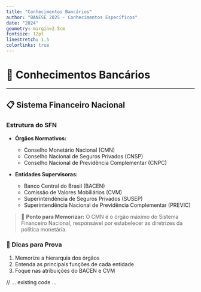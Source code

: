 ```yaml
---
title: "Conhecimentos Bancários"
author: "BANESE 2025 - Conhecimentos Específicos"
date: "2024"
geometry: margin=2.5cm
fontsize: 12pt
linestretch: 1.5
colorlinks: true
---
```


# 🏦 Conhecimentos Bancários
---

## 📋 Sistema Financeiro Nacional

### Estrutura do SFN

- **Órgãos Normativos:**
  - Conselho Monetário Nacional (CMN)
  - Conselho Nacional de Seguros Privados (CNSP)
  - Conselho Nacional de Previdência Complementar (CNPC)

- **Entidades Supervisoras:**
  - Banco Central do Brasil (BACEN)
  - Comissão de Valores Mobiliários (CVM)
  - Superintendência de Seguros Privados (SUSEP)
  - Superintendência Nacional de Previdência Complementar (PREVIC)

> 📌 **Ponto para Memorizar:**
> O CMN é o órgão máximo do Sistema Financeiro Nacional, responsável por estabelecer as diretrizes da política monetária.

### 🎯 Dicas para Prova
1. Memorize a hierarquia dos órgãos
2. Entenda as principais funções de cada entidade
3. Foque nas atribuições do BACEN e CVM

// ... existing code ...